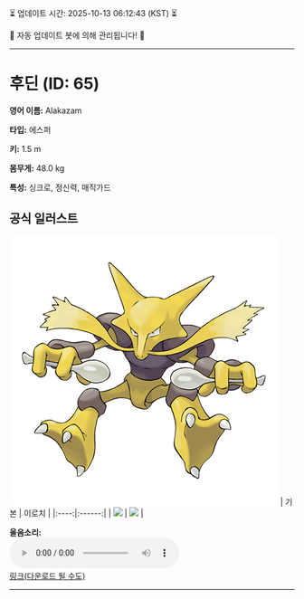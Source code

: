 
⏳ 업데이트 시간: 2025-10-13 06:12:43 (KST) ⏳

🤖 자동 업데이트 봇에 의해 관리됩니다! 🤖

---

# 후딘 (ID: 65)
**영어 이름:** Alakazam

**타입:** 에스퍼

**키:** 1.5 m

**몸무게:** 48.0 kg

**특성:** 싱크로, 정신력, 매직가드

## 공식 일러스트
![](https://raw.githubusercontent.com/PokeAPI/sprites/master/sprites/pokemon/other/official-artwork/65.png)
| 기본 | 이로치 |
|:----:|:------:|
| <img src="http://play.pokemonshowdown.com/sprites/ani/alakazam.gif" width="200"> | <img src="http://play.pokemonshowdown.com/sprites/ani-shiny/alakazam.gif" width="200"> |

**울음소리:**<br><audio controls src="https://raw.githubusercontent.com/PokeAPI/cries/main/cries/pokemon/latest/65.ogg"></audio><br> [링크(다운로드 될 수도)](https://raw.githubusercontent.com/PokeAPI/cries/main/cries/pokemon/latest/65.ogg)


---
